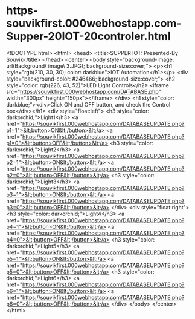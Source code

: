 # https-souvikfirst.000webhostapp.com-Supper-20IOT-20controler.html
&lt;!DOCTYPE html> &lt;html>     &lt;head>         &lt;title>SUPPER IOT: Presented-By Souvik&lt;/title>     &lt;/head>     &lt;center>         &lt;body style="background-image: url(Background\ image\ 3.JPG); background-size:cover;">             &lt;p>&lt;h1 style="rgb(210, 30, 30); color: darkblue">IOT Automation&lt;/h1>&lt;/p>             &lt;div style="background-color: #246466; background-size:cover;">             &lt;h2 style="color: rgb(226, 43, 52)">LED Light Controls&lt;/h2>             &lt;iframe src="https://souvikfirst.000webhostapp.com/DATABASE.php" width="300px" height="150px">&lt;/iframe>             &lt;/div>             &lt;h1 style="color: darkblue;">&lt;div>Click ON and OFF button, and check the Control box&lt;/div>&lt;/h1>             &lt;div style="float:left">             &lt;h3 style="color: darkorchid;">Light1&lt;/h3>             &lt;a href="https://souvikfirst.000webhostapp.com/DATABASEUPDATE.php?p1=1">&lt;button>ON&lt;/button>&lt;/a>             &lt;a href="https://souvikfirst.000webhostapp.com/DATABASEUPDATE.php?p1=0">&lt;button>OFF&lt;/button>&lt;/a>              &lt;h3 style="color: darkorchid;">Light2&lt;/h3>             &lt;a href="https://souvikfirst.000webhostapp.com/DATABASEUPDATE.php?p2=1">&lt;button>ON&lt;/button>&lt;/a>             &lt;a href="https://souvikfirst.000webhostapp.com/DATABASEUPDATE.php?p2=0">&lt;button>OFF&lt;/button>&lt;/a>              &lt;h3 style="color: darkorchid;">Light3&lt;/h3>             &lt;a href="https://souvikfirst.000webhostapp.com/DATABASEUPDATE.php?p3=1">&lt;button>ON&lt;/button>&lt;/a>             &lt;a href="https://souvikfirst.000webhostapp.com/DATABASEUPDATE.php?p3=0">&lt;button>OFF&lt;/button>&lt;/a>              &lt;/div>             &lt;div style="float:right">                 &lt;h3 style="color: darkorchid;">Light4&lt;/h3>                 &lt;a href="https://souvikfirst.000webhostapp.com/DATABASEUPDATE.php?p4=1">&lt;button>ON&lt;/button>&lt;/a>                 &lt;a href="https://souvikfirst.000webhostapp.com/DATABASEUPDATE.php?p4=0">&lt;button>OFF&lt;/button>&lt;/a>                      &lt;h3 style="color: darkorchid;">Light5&lt;/h3>                 &lt;a href="https://souvikfirst.000webhostapp.com/DATABASEUPDATE.php?p5=1">&lt;button>ON&lt;/button>&lt;/a>                 &lt;a href="https://souvikfirst.000webhostapp.com/DATABASEUPDATE.php?p5=0">&lt;button>OFF&lt;/button>&lt;/a>                  &lt;h3 style="color: darkorchid;">Light6&lt;/h3>             &lt;a href="https://souvikfirst.000webhostapp.com/DATABASEUPDATE.php?p6=1">&lt;button>ON&lt;/button>&lt;/a>             &lt;a href="https://souvikfirst.000webhostapp.com/DATABASEUPDATE.php?p6=0">&lt;button>OFF&lt;/button>&lt;/a>                  &lt;/div>         &lt;/body>     &lt;/center>  &lt;/html>
